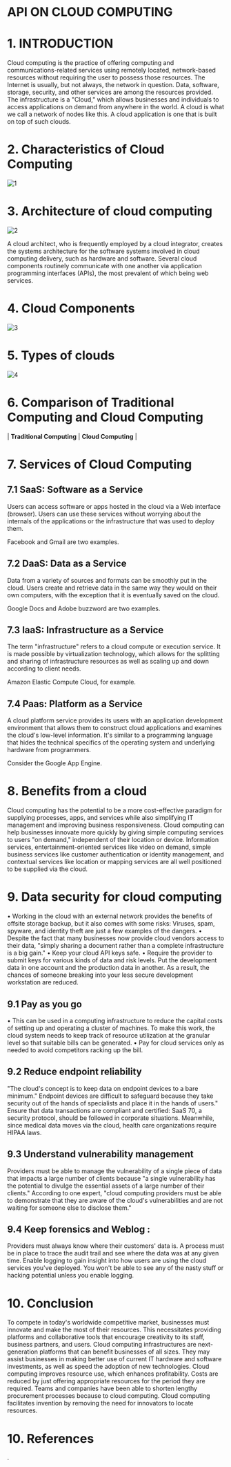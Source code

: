 # **API ON CLOUD COMPUTING**

# **1.   INTRODUCTION**

Cloud computing is the practice of offering computing and communications-related services using remotely located, network-based resources without requiring the user to possess those resources. The Internet is usually, but not always, the network in question. Data, software, storage, security, and other services are among the resources provided.
The infrastructure is a "Cloud," which allows businesses and individuals to access applications on demand from anywhere in the world.
A cloud is what we call a network of nodes like this. A cloud application is one that is built on top of such clouds.


# **2.	Characteristics of Cloud Computing**

![1](https://user-images.githubusercontent.com/107342227/173406052-decb1dd9-4823-46b7-876a-8fe26da6d5cb.png)

# **3.	 Architecture of cloud computing**

![2](https://user-images.githubusercontent.com/107342227/173816601-b707908c-97ac-4db9-a3fb-256089a1a342.png)

A cloud architect, who is frequently employed by a cloud integrator, creates the systems architecture for the software systems involved in cloud computing delivery, such as hardware and software. Several cloud components routinely communicate with one another via application programming interfaces (APIs), the most prevalent of which being web services.

# **4.	Cloud Components**

![3](https://user-images.githubusercontent.com/107342227/173817493-9f93e85e-0c83-4583-9feb-8a2df7370790.png)

#  **5.	Types of clouds**

![4](https://user-images.githubusercontent.com/107342227/173817834-fb5d4d1f-23e6-44ed-8f68-fed0181ff412.png)

# **6. Comparison of Traditional Computing and Cloud Computing**

|  **Traditional Computing**  |  **Cloud Computing**  |


# **7.	Services of Cloud Computing**


## 7.1  SaaS: Software as a Service

Users can access software or apps hosted in the cloud via a Web interface (browser). Users can use these services without worrying about the internals of the applications or the infrastructure that was used to deploy them.

Facebook and Gmail are two examples.

## 7.2	DaaS: Data as a Service

Data from a variety of sources and formats can be smoothly put in the cloud. Users create and retrieve data in the same way they would on their own computers, with the exception that it is eventually saved on the cloud.

Google Docs and Adobe buzzword are two examples.

## 7.3	IaaS: Infrastructure as a Service


The term "infrastructure" refers to a cloud compute or execution service. It is made possible by virtualization technology, which allows for the splitting and sharing of infrastructure resources as well as scaling up and down according to client needs.

Amazon Elastic Compute Cloud, for example.

## 7.4	Paas: Platform as a Service


A cloud platform service provides its users with an application development environment that allows them to construct cloud applications and examines the cloud's low-level information. It's similar to a programming language that hides the technical specifics of the operating system and underlying hardware from programmers.

Consider the Google App Engine.

# **8.	Benefits from a cloud**

Cloud computing has the potential to be a more cost-effective paradigm for supplying processes, apps, and services while also simplifying IT management and improving business responsiveness.
Cloud computing can help businesses innovate more quickly by giving simple computing services to users "on demand," independent of their location or device.
Information services, entertainment-oriented services like video on demand, simple business services like customer authentication or identity management, and contextual services like location or mapping services are all well positioned to be supplied via the cloud.


# **9.	 Data security for cloud computing**

•	Working in the cloud with an external network provides the benefits of offsite storage backup, but it also comes with some risks: Viruses, spam, spyware, and identity theft are just a few examples of the dangers.
•	Despite the fact that many businesses now provide cloud vendors access to their data, "simply sharing a document rather than a complete infrastructure is a big gain."
•	Keep your cloud API keys safe.
•	Require the provider to submit keys for various kinds of data and risk levels. Put the development data in one account and the production data in another. As a result, the chances of someone breaking into your less secure development workstation are reduced.


## 9.1 Pay as you go

•	This can be used in a computing infrastructure to reduce the capital costs of setting up and operating a cluster of machines. To make this work, the cloud system needs to keep track of resource utilization at the granular level so that suitable bills can be generated.
•	Pay for cloud services only as needed to avoid competitors racking up the bill. 

## 9.2	Reduce endpoint reliability

"The cloud's concept is to keep data on endpoint devices to a bare minimum." Endpoint devices are difficult to safeguard because they take security out of the hands of specialists and place it in the hands of users."
Ensure that data transactions are compliant and certified:
SaaS 70, a security protocol, should be followed in corporate situations. Meanwhile, since medical data moves via the cloud, health care organizations require HIPAA laws.

## 9.3 Understand vulnerability management

Providers must be able to manage the vulnerability of a single piece of data that impacts a large number of clients because "a single vulnerability has the potential to divulge the essential assets of a large number of their clients." According to one expert, "cloud computing providers must be able to demonstrate that they are aware of the cloud's vulnerabilities and are not waiting for someone else to disclose them."


## 9.4  Keep forensics and Weblog :

Providers must always know where their customers' data is. A process must be in place to trace the audit trail and see where the data was at any given time. Enable logging to gain insight into how users are using the cloud services you've deployed. You won't be able to see any of the nasty stuff or hacking potential unless you enable logging.


# **10. Conclusion**

To compete in today's worldwide competitive market, businesses must innovate and make the most of their resources. This necessitates providing platforms and collaborative tools that encourage creativity to its staff, business partners, and users. Cloud computing infrastructures are next-generation platforms that can benefit businesses of all sizes. They may assist businesses in making better use of current IT hardware and software investments, as well as speed the adoption of new technologies.
Cloud computing improves resource use, which enhances profitability. Costs are reduced by just offering appropriate resources for the period they are required. Teams and companies have been able to shorten lengthy procurement processes because to cloud computing.
Cloud computing facilitates invention by removing the need for innovators to locate resources.

# **10.	References**
.


